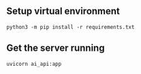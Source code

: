 ## Setup virtual environment
```cli
python3 -m pip install -r requirements.txt
```

## Get the server running
```bash
uvicorn ai_api:app
```
